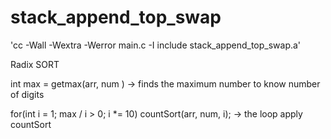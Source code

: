 # stack_append_top_swap
'cc -Wall -Wextra -Werror main.c -I include stack_append_top_swap.a'


Radix SORT


int max = getmax(arr, num ) -> finds the maximum number to know number of digits

for(int  i = 1; max / i > 0; i *= 10)
	countSort(arr, num, i); -> the loop apply countSort


